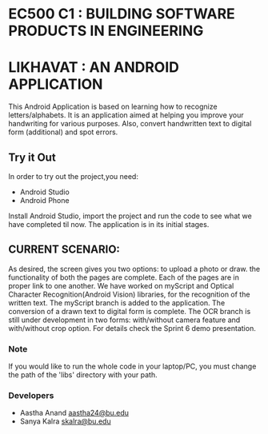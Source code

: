 # EC500 C1 : BUILDING SOFTWARE PRODUCTS IN ENGINEERING
# LIKHAVAT : AN ANDROID APPLICATION

This Android Application is based on learning how to recognize letters/alphabets. It is an application aimed at helping you improve your handwriting for various purposes. Also, convert handwritten text to digital form (additional) and spot errors. 

## Try it Out
In order to try out the project,you need:
- Android Studio 
- Android Phone

Install Android Studio, import the project and run the code to see what we have completed til now. The application is in its initial stages.

## CURRENT SCENARIO:
As desired, the screen gives you two options: to upload a photo or draw. 
the functionality of both the pages are complete. Each of the pages are in proper link to one another.
We have worked on myScript and Optical Character Recognition(Android Vision) libraries, for the recognition of the written text. 
The myScript branch is added to the application. The conversion of a drawn text to digital form is complete. 
The OCR branch is still under development in two forms: with/without camera feature and with/without crop option. For details check the Sprint 6 demo presentation.

### Note
If you would like to run the whole code in your laptop/PC, you must change the path of the 'libs' directory with your path.

### Developers
- Aastha Anand aastha24@bu.edu
- Sanya Kalra skalra@bu.edu


